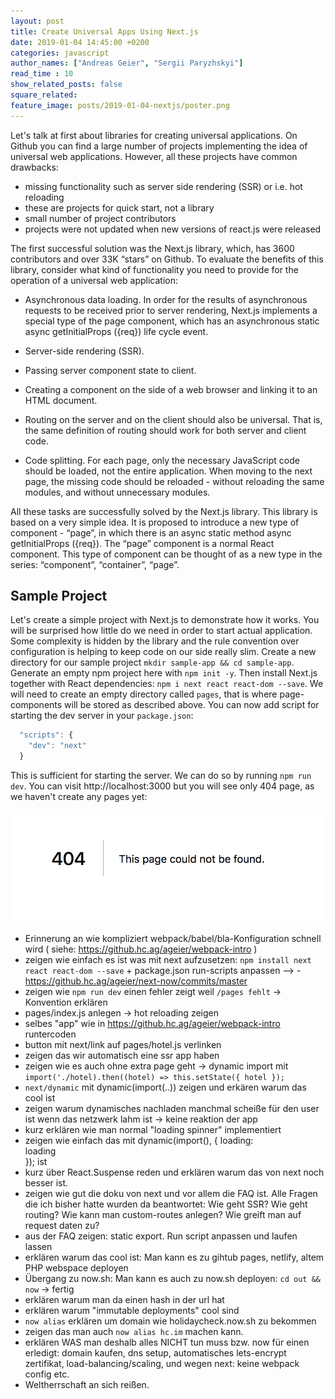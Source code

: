 ```yaml
---
layout: post
title: Create Universal Apps Using Next.js
date: 2019-01-04 14:45:00 +0200
categories: javascript
author_names: ["Andreas Geier", "Sergii Paryzhskyi"]
read_time : 10
show_related_posts: false
square_related:
feature_image: posts/2019-01-04-nextjs/poster.png
---
```


Let's talk at first about libraries for creating universal applications. On Github you can find a large number of projects implementing the idea of universal web applications. However, all these projects have common drawbacks:

- missing functionality such as server side rendering (SSR) or i.e. hot reloading
- these are projects for quick start, not a library
- small number of project contributors
- projects were not updated when new versions of react.js were released

The first successful solution was the Next.js library, which, has 3600 contributors and over 33K “stars” on Github. To evaluate the benefits of this library, consider what kind of functionality you need to provide for the operation of a universal web application:

- Asynchronous data loading. In order for the results of asynchronous requests to be received prior to server rendering, Next.js implements a special type of the page component, which has an asynchronous static async getInitialProps ({req}) life cycle event.

- Server-side rendering (SSR).

- Passing server component state to client.

- Creating a component on the side of a web browser and linking it to an HTML document.

- Routing on the server and on the client should also be universal. That is, the same definition of routing should work for both server and client code.

- Code splitting. For each page, only the necessary JavaScript code should be loaded, not the entire application. When moving to the next page, the missing code should be reloaded - without reloading the same modules, and without unnecessary modules.

All these tasks are successfully solved by the Next.js library. This library is based on a very simple idea. It is proposed to introduce a new type of component - “page”, in which there is an async static method async getInitialProps ({req}). The “page” component is a normal React component. This type of component can be thought of as a new type in the series: “component”, “container”, “page”.

## Sample Project

Let's create a simple project with Next.js to demonstrate how it works. You will be surprised how little do we need in order to start actual application. Some complexity is hidden by the library and the rule convention over configuration is helping to keep code on our side really slim.
Create a new directory for our sample project `mkdir sample-app && cd sample-app`. Generate an empty npm project here with `npm init -y`. Then install Next.js together with React dependencies: `npm i next react react-dom --save`. We will need to create an empty directory called `pages`, that is where page-components will be stored as described above. You can now add script for starting the dev server in your `package.json`:

```js
  "scripts": {
    "dev": "next"
  }
```

This is sufficient for starting the server. We can do so by running `npm run dev`. You can visit http://localhost:3000 but you will see only 404 page, as we haven't create any pages yet:

 <img src="/img/posts/2019-01-04-nextjs/404.png" alt="404 Not Found" class="centered" />




- Erinnerung an wie kompliziert webpack/babel/bla-Konfiguration schnell wird ( siehe: https://github.hc.ag/ageier/webpack-intro )
- zeigen wie einfach es ist was mit next aufzusetzen: `npm install next react react-dom --save` + package.json run-scripts anpassen --> - https://github.hc.ag/ageier/next-now/commits/master
- zeigen wie `npm run dev` einen fehler zeigt weil `/pages fehlt` -> Konvention erklären
- pages/index.js anlegen -> hot reloading zeigen
- selbes "app" wie in https://github.hc.ag/ageier/webpack-intro runtercoden
- button mit next/link auf pages/hotel.js verlinken
- zeigen das wir automatisch eine ssr app haben
- zeigen wie es auch ohne extra page geht -> dynamic import mit `import('./hotel).then((hotel) => this.setState({ hotel });`
- `next/dynamic` mit dynamic(import(..)) zeigen und erkären warum das cool ist
- zeigen warum dynamisches nachladen manchmal scheiße für den user ist wenn das netzwerk lahm ist -> keine reaktion der app
- kurz erklären wie man normal "loading spinner" implementiert
- zeigen wie einfach das mit dynamic(import(), { loading: <div>loading</div> }); ist
- kurz über React.Suspense reden und erklären warum das von next noch besser ist.
- zeigen wie gut die doku von next und vor allem die FAQ ist. Alle Fragen die ich bisher hatte wurden da beantwortet: Wie geht SSR? Wie geht routing? Wie kann man custom-routes anlegen? Wie greift man auf request daten zu?
- aus der FAQ zeigen: static export. Run script anpassen und laufen lassen
- erklären warum das cool ist: Man kann es zu gihtub pages, netlify, altem PHP webspace deployen
- Übergang zu now.sh: Man kann es auch zu now.sh deployen: `cd out && now` -> fertig
- erklären warum man da einen hash in der url hat
- erklären warum "immutable deployments" cool sind
- `now alias` erklären um domain wie holidaycheck.now.sh zu bekommen
- zeigen das man auch `now alias hc.im` machen kann.
- erklären WAS man deshalb alles NICHT tun muss bzw. now für einen erledigt: domain kaufen, dns setup, automatisches lets-encrypt zertifikat, load-balancing/scaling, und wegen next: keine webpack config etc.
- Weltherrschaft an sich reißen.
